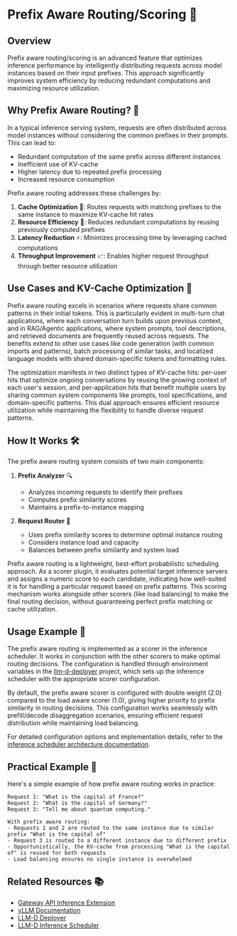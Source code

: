 # Prefix Aware Routing/Scoring 🎯

## Overview

Prefix aware routing/scoring is an advanced feature that optimizes inference performance by intelligently distributing requests across model instances based on their input prefixes. This approach significantly improves system efficiency by reducing redundant computations and maximizing resource utilization.

## Why Prefix Aware Routing? 🤔

In a typical inference serving system, requests are often distributed across model instances without considering the common prefixes in their prompts. This can lead to:

- Redundant computation of the same prefix across different instances
- Inefficient use of KV-cache
- Higher latency due to repeated prefix processing
- Increased resource consumption

Prefix aware routing addresses these challenges by:

1. **Cache Optimization** 🔄: Routes requests with matching prefixes to the same instance to maximize KV-cache hit rates
2. **Resource Efficiency** 💪: Reduces redundant computations by reusing previously computed prefixes
3. **Latency Reduction** ⚡: Minimizes processing time by leveraging cached computations
4. **Throughput Improvement** 📈: Enables higher request throughput through better resource utilization

## Use Cases and KV-Cache Optimization 🎯

Prefix aware routing excels in scenarios where requests share common patterns in their initial tokens. This is particularly evident in multi-turn chat applications, where each conversation turn builds upon previous context, and in RAG/Agentic applications, where system prompts, tool descriptions, and retrieved documents are frequently reused across requests. The benefits extend to other use cases like code generation (with common imports and patterns), batch processing of similar tasks, and localized language models with shared domain-specific tokens and formatting rules.

The optimization manifests in two distinct types of KV-cache hits: per-user hits that optimize ongoing conversations by reusing the growing context of each user's session, and per-application hits that benefit multiple users by sharing common system components like prompts, tool specifications, and domain-specific patterns. This dual approach ensures efficient resource utilization while maintaining the flexibility to handle diverse request patterns.

## How It Works 🛠️

The prefix aware routing system consists of two main components:

1. **Prefix Analyzer** 🔍
   - Analyzes incoming requests to identify their prefixes
   - Computes prefix similarity scores
   - Maintains a prefix-to-instance mapping

2. **Request Router** 🚦
   - Uses prefix similarity scores to determine optimal instance routing
   - Considers instance load and capacity
   - Balances between prefix similarity and system load

Prefix aware routing is a lightweight, best-effort probabilistic scheduling approach. As a scorer plugin, it evaluates potential target inference servers and assigns a numeric score to each candidate, indicating how well-suited it is for handling a particular request based on prefix patterns. This scoring mechanism works alongside other scorers (like load balancing) to make the final routing decision, without guaranteeing perfect prefix matching or cache utilization.

## Usage Example 📝

The prefix aware routing is implemented as a scorer in the inference scheduler. It works in conjunction with the other scorers to make optimal routing decisions. The configuration is handled through environment variables in the [llm-d-deployer](https://github.com/llm-d/llm-d-deployer/blob/main/charts/llm-d/README.md#values) project, which sets up the inference scheduler with the appropriate scorer configuration.

By default, the prefix aware scorer is configured with double weight (2.0) compared to the load aware scorer (1.0), giving higher priority to prefix similarity in routing decisions. This configuration works seamlessly with prefill/decode disaggregation scenarios, ensuring efficient request distribution while maintaining load balancing.

For detailed configuration options and implementation details, refer to the [inference scheduler architecture documentation](https://github.com/llm-d/llm-d-inference-scheduler/blob/main/docs/architecture.md#scorers--configuration).

## Practical Example 🎯

Here's a simple example of how prefix aware routing works in practice:

```
Request 1: "What is the capital of France?"
Request 2: "What is the capital of Germany?"
Request 3: "Tell me about quantum computing."

With prefix aware routing:
- Requests 1 and 2 are routed to the same instance due to similar prefix "What is the capital of"
- Request 3 is routed to a different instance due to different prefix
- Opportunistically, the KV-cache from processing "What is the capital of" is reused for both requests
- Load balancing ensures no single instance is overwhelmed
```

## Related Resources 📚

- [Gateway API Inference Extension](https://github.com/kubernetes-sigs/gateway-api-inference-extension)
- [vLLM Documentation](https://vllm.readthedocs.io/)
- [LLM-D Deployer](https://github.com/llm-d/llm-d-deployer)
- [LLM-D Inference Scheduler](https://github.com/llm-d/llm-d-inference-scheduler)
